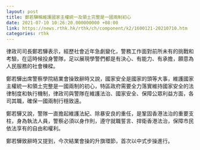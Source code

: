 ```yaml
---
layout: post
title: 鄭若驊稱維護國家主權統一及領土完整是一國兩制初心
date: 2021-07-10 10:26:20.000000000 +08:00
link: https://news.rthk.hk/rthk/ch/component/k2/1600121-20210710.htm
categories: rthk
---
```


律政司司長鄭若驊表示，經歷社會近年急劇變化，警務工作面對前所未有的挑戰和考驗，在這時候投身警隊，足以展現學警們都是有決心、有能力、有承擔，願意為人民服務的社會棟樑。

鄭若驊出席警察學院結業會操致辭時又說，國家安全是國家的頭等大事，維護國家主權統一和領土完整是一國兩制的初心，特區政府需要全力落實維持國家安全的法律制度和執行機制，律政司與警隊在維護法治、國家安全、保障公眾利益方面，各司其職，確保一國兩制行穩致遠。

鄭若驊又說，警隊一直擔起維護法紀、除暴安良的重任，是鞏固香港法治的重要支柱，身為執法人員，警察必須以身作則，遵守就職誓言、捍衛香港法治，保障市民依法享有的自由和權利。

鄭若驊致辭時又提到，今次結業會操的升旗環節，首次以中式步操進行。
